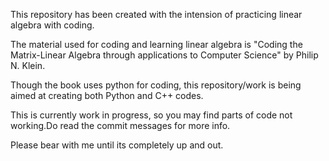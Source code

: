 This repository has been created with the intension of practicing linear algebra with coding.

The material used for coding and learning linear algebra is "Coding the Matrix-Linear Algebra through applications to Computer Science" by Philip N. Klein.

Though the book uses python for coding, this repository/work is being aimed at creating both Python and C++ codes.


This is currently work in progress, so you may find parts of code not working.Do read the commit messages for more info.

Please bear with me until its completely up and out.
